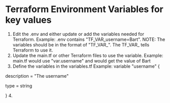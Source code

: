 # Terraform Environment Variables for key values
1. Edit the .env and either update or add the variables needed for Terraform.
Example: .env contains "TF_VAR_username=Bart".
NOTE: The variables should be in the format of "TF_VAR_<variable name>".  The TF_VAR_ tells Terraform to use it.
2. Update the main.tf or other Terraform files to use the variable.
Example: main.tf would use "var.username" and would get the value of Bart
3. Define the variables in the variables.tf
Example:
variable "username" {

description = "The username"

type = string

} 
4. 